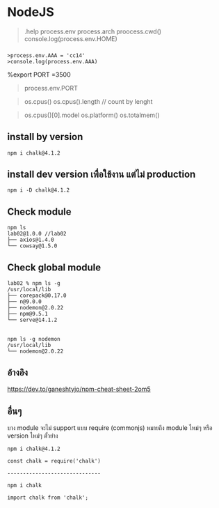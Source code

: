 # NodeJS
>.help
>process.env
>process.arch
>proocess.cwd()
>console.log(process.env.HOME)

 ###
```
>process.env.AAA = 'cc14'
>console.log(process.env.AAA)
```
%export PORT =3500
>process.env.PORT


>os.cpus()
>os.cpus().length  // count by lenght

>os.cpus()[0].model
>os.platform()
>os.totalmem()




## install by version

```
npm i chalk@4.1.2

```

## install dev version เพื่อใช้งาน แต่ไม่ production

```
npm i -D chalk@4.1.2
```


## Check module
```
npm ls
lab02@1.0.0 //lab02
├── axios@1.4.0
└── cowsay@1.5.0
```

## Check global module
```
lab02 % npm ls -g
/usr/local/lib
├── corepack@0.17.0
├── n@9.0.0
├── nodemon@2.0.22
├── npm@9.5.1
└── serve@14.1.2
```

##
```
npm ls -g nodemon
/usr/local/lib
└── nodemon@2.0.22
```
## อ้างอิง

https://dev.to/ganeshtyjo/npm-cheat-sheet-2om5

## อื่นๆ
บาง module จะไม่ support แบบ require (commonjs) หมายถึง module ไหม่ๆ หรือ version ไหม่ๆ
ตั้วย่าง
```
npm i chalk@4.1.2 

const chalk = require('chalk')

------------------------------

npm i chalk

import chalk from 'chalk';

```


